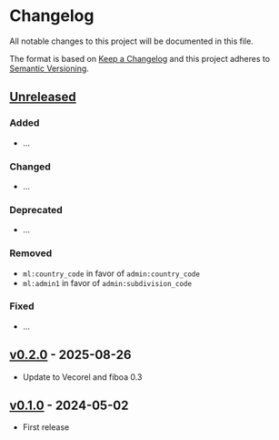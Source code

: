 # Changelog

All notable changes to this project will be documented in this file.

The format is based on [Keep a Changelog](http://keepachangelog.com/en/1.0.0/)
and this project adheres to [Semantic Versioning](http://semver.org/spec/v2.0.0.html).

## [Unreleased]

### Added

- ...

### Changed

- ...

### Deprecated

- ...

### Removed

- `ml:country_code` in favor of `admin:country_code`
- `ml:admin1` in favor of `admin:subdivision_code`

### Fixed

- ...

## [v0.2.0] - 2025-08-26

- Update to Vecorel and fiboa 0.3

## [v0.1.0] - 2024-05-02

- First release

[Unreleased]: <https://github.com/fiboa/ai-ecosystem-extension/compare/v0.2.0...main>
[v0.2.0]: <https://github.com/fiboa/ai-ecosystem-extension/compare/v0.1.0...v0.2.0>
[v0.1.0]: <https://github.com/fiboa/ai-ecosystem-extension/tree/v0.1.0>
